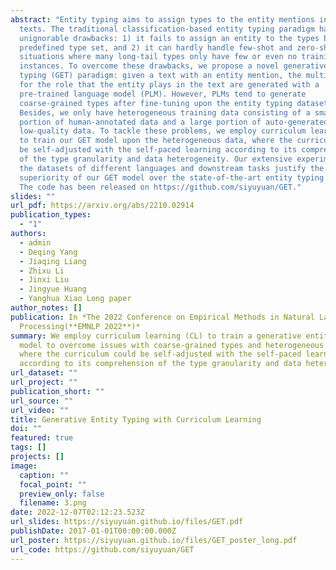 ```yaml
---
abstract: "Entity typing aims to assign types to the entity mentions in given
  texts. The traditional classification-based entity typing paradigm has two
  unignorable drawbacks: 1) it fails to assign an entity to the types beyond the
  predefined type set, and 2) it can hardly handle few-shot and zero-shot
  situations where many long-tail types only have few or even no training
  instances. To overcome these drawbacks, we propose a novel generative entity
  typing (GET) paradigm: given a text with an entity mention, the multiple types
  for the role that the entity plays in the text are generated with a
  pre-trained language model (PLM). However, PLMs tend to generate
  coarse-grained types after fine-tuning upon the entity typing dataset.
  Besides, we only have heterogeneous training data consisting of a small
  portion of human-annotated data and a large portion of auto-generated but
  low-quality data. To tackle these problems, we employ curriculum learning (CL)
  to train our GET model upon the heterogeneous data, where the curriculum could
  be self-adjusted with the self-paced learning according to its comprehension
  of the type granularity and data heterogeneity. Our extensive experiments upon
  the datasets of different languages and downstream tasks justify the
  superiority of our GET model over the state-of-the-art entity typing models.
  The code has been released on https://github.com/siyuyuan/GET."
slides: ""
url_pdf: https://arxiv.org/abs/2210.02914
publication_types:
  - "1"
authors:
  - admin
  - Deqing Yang
  - Jiaqing Liang
  - Zhixu Li
  - Jinxi Liu
  - Jingyue Huang
  - Yanghua Xiao Long paper
author_notes: []
publication: In *The 2022 Conference on Empirical Methods in Natural Language
  Processing(**EMNLP 2022**)*
summary: We employ curriculum learning (CL) to train a generative entity typing
  model to overcome issues with coarse-grained types and heterogeneous data,
  where the curriculum could be self-adjusted with the self-paced learning
  according to its comprehension of the type granularity and data heterogeneity.
url_dataset: ""
url_project: ""
publication_short: ""
url_source: ""
url_video: ""
title: Generative Entity Typing with Curriculum Learning
doi: ""
featured: true
tags: []
projects: []
image:
  caption: ""
  focal_point: ""
  preview_only: false
  filename: 3.png
date: 2022-12-07T02:12:23.523Z
url_slides: https://siyuyuan.github.io/files/GET.pdf
publishDate: 2017-01-01T00:00:00.000Z
url_poster: https://siyuyuan.github.io/files/GET_poster_long.pdf
url_code: https://github.com/siyuyuan/GET
---
```

